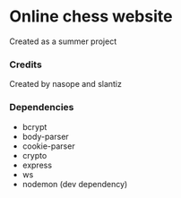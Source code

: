 # Online chess website
Created as a summer project
### Credits
Created by nasope and slantiz

### Dependencies
- bcrypt
- body-parser
- cookie-parser
- crypto
- express
- ws
- nodemon (dev dependency)
